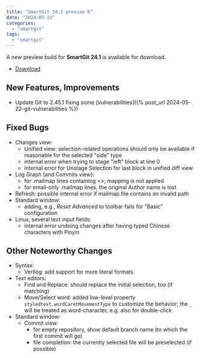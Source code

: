 ```yaml
---
title: "SmartGit 24.1 preview 6"
date: "2024-05-23"
categories: 
  - "smartgit"
tags: 
  - "smartgit"
---
```


A new preview build for **SmartGit 24.1** is available for download.

- [Download](https://www.syntevo.com/smartgit/preview)

## New Features, Improvements
- Update Git to 2.45.1 fixing some [vulnerabilities]({% post_url 2024-05-22-git-vulnerabilities %})

## Fixed Bugs
- Changes view:
	- Unified view: selection-related operations should only be available if reasonable for the selected "side" type
	- internal error when trying to stage "left" block at line 0
	- internal error for Unstage Selection for last block in unified diff view
- Log Graph (and Commits view):
	- for .mailmap lines containing <>, mapping is not applied
	- for email-only .mailmap lines, the original Author name is lost
- Refresh: possible internal error if mailmap.file contains an invalid path
- Standard window:
	- adding, e.g., *Reset Advanced* to toolbar fails for "Basic" configuration
- Linux, several text input fields:
	- internal error undoing changes after having typed Chinese characters with Pinyin

## Other Noteworthy Changes
- Syntax:
	- Verilog: add support for more literal formats
- Text editors:
	- Find and Replace: should replace the initial selection, too (if matching)
	- Move/Select word: added low-level property `styledtext.wordCaretMovementType` to customize the behavior; the `_` will be treated as word-character, e.g. also for double-click
- Standard window:
	- Commit view:
		- for empty repository, show default branch name (to which the first commit will go)
		- file completion: the currently selected file will be preselected (if possible)
